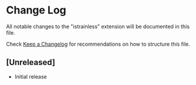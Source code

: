 # Change Log

All notable changes to the "istrainless" extension will be documented in this file.

Check [Keep a Changelog](http://keepachangelog.com/) for recommendations on how to structure this file.

## [Unreleased]

- Initial release